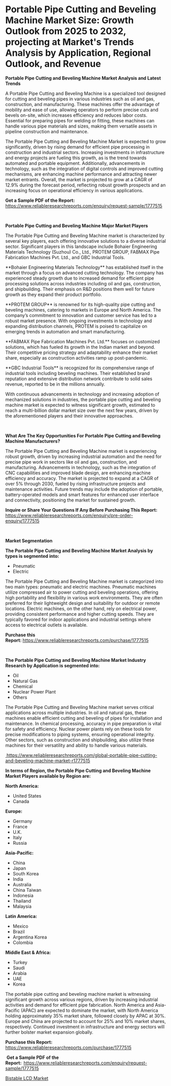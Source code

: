 <p><h1>Portable Pipe Cutting and Beveling Machine Market Size: Growth Outlook from 2025 to 2032, projecting at Market's Trends Analysis by Application, Regional Outlook, and Revenue</h1></p><p><strong>Portable Pipe Cutting and Beveling Machine Market Analysis and Latest Trends</strong></p>
<p><p>A Portable Pipe Cutting and Beveling Machine is a specialized tool designed for cutting and beveling pipes in various industries such as oil and gas, construction, and manufacturing. These machines offer the advantage of mobility and ease of use, allowing operators to perform precise cuts and bevels on-site, which increases efficiency and reduces labor costs. Essential for preparing pipes for welding or fitting, these machines can handle various pipe materials and sizes, making them versatile assets in pipeline construction and maintenance.</p><p>The Portable Pipe Cutting and Beveling Machine Market is expected to grow significantly, driven by rising demand for efficient pipe processing in construction and industrial sectors. Increasing investments in infrastructure and energy projects are fueling this growth, as is the trend towards automated and portable equipment. Additionally, advancements in technology, such as the integration of digital controls and improved cutting mechanisms, are enhancing machine performance and attracting newer market entrants. Overall, the market is projected to grow at a CAGR of 12.9% during the forecast period, reflecting robust growth prospects and an increasing focus on operational efficiency in various applications.</p></p>
<p><strong>Get a Sample PDF of the Report:&nbsp;</strong> <a href="https://www.reliableresearchreports.com/enquiry/request-sample/1777515?utm_campaign=2263&utm_medium=2&utm_source=Github&utm_content=ia&utm_term=18022025&utm_id=portable-pipe-cutting-and-beveling-machine">https://www.reliableresearchreports.com/enquiry/request-sample/1777515</a></p>
<p>&nbsp;</p>
<p><strong>Portable Pipe Cutting and Beveling Machine Major Market Players</strong></p>
<p><p>The Portable Pipe Cutting and Beveling Machine market is characterized by several key players, each offering innovative solutions to a diverse industrial sector. Significant players in this landscape include Bohaier Engineering Materials Technology (Suzhou) Co., Ltd., PROTEM GROUP, FABMAX Pipe Fabrication Machines Pvt. Ltd., and GBC Industrial Tools.</p><p>**Bohaier Engineering Materials Technology** has established itself in the market through a focus on advanced cutting technology. The company has experienced steady growth due to increased demand for efficient pipe processing solutions across industries including oil and gas, construction, and shipbuilding. Their emphasis on R&D positions them well for future growth as they expand their product portfolio.</p><p>**PROTEM GROUP** is renowned for its high-quality pipe cutting and beveling machines, catering to markets in Europe and North America. The company’s commitment to innovation and customer service has led to a robust market presence. With ongoing investments in technology and expanding distribution channels, PROTEM is poised to capitalize on emerging trends in automation and smart manufacturing.</p><p>**FABMAX Pipe Fabrication Machines Pvt. Ltd.** focuses on customized solutions, which has fueled its growth in the Indian market and beyond. Their competitive pricing strategy and adaptability enhance their market share, especially as construction activities ramp up post-pandemic.</p><p>**GBC Industrial Tools** is recognized for its comprehensive range of industrial tools including beveling machines. Their established brand reputation and extensive distribution network contribute to solid sales revenue, reported to be in the millions annually.</p><p>With continuous advancements in technology and increasing adoption of mechanized solutions in industries, the portable pipe cutting and beveling machine market is expected to witness significant growth, estimated to reach a multi-billion dollar market size over the next few years, driven by the aforementioned players and their innovative approaches.</p></p>
<p>&nbsp;</p>
<p><strong>What Are The Key Opportunities For Portable Pipe Cutting and Beveling Machine Manufacturers?</strong></p>
<p><p>The Portable Pipe Cutting and Beveling Machine market is experiencing robust growth, driven by increasing industrial automation and the need for precise pipe work in sectors like oil and gas, construction, and manufacturing. Advancements in technology, such as the integration of CNC capabilities and improved blade design, are enhancing machine efficiency and accuracy. The market is projected to expand at a CAGR of over 5% through 2030, fueled by rising infrastructure projects and maintenance activities. Future trends may include the adoption of portable, battery-operated models and smart features for enhanced user interface and connectivity, positioning the market for sustained growth.</p></p>
<p><strong>Inquire or Share Your Questions If Any Before Purchasing This Report:</strong> <a href="https://www.reliableresearchreports.com/enquiry/pre-order-enquiry/1777515?utm_campaign=2263&utm_medium=2&utm_source=Github&utm_content=ia&utm_term=18022025&utm_id=portable-pipe-cutting-and-beveling-machine">https://www.reliableresearchreports.com/enquiry/pre-order-enquiry/1777515</a></p>
<p>&nbsp;</p>
<p><strong>Market Segmentation</strong></p>
<p><strong>The Portable Pipe Cutting and Beveling Machine Market Analysis by types is segmented into:</strong></p>
<p><ul><li>Pneumatic</li><li>Electric</li></ul></p>
<p><p>The Portable Pipe Cutting and Beveling Machine market is categorized into two main types: pneumatic and electric machines. Pneumatic machines utilize compressed air to power cutting and beveling operations, offering high portability and flexibility in various work environments. They are often preferred for their lightweight design and suitability for outdoor or remote locations. Electric machines, on the other hand, rely on electrical power, providing consistent performance and higher cutting speeds. They are typically favored for indoor applications and industrial settings where access to electrical outlets is available.</p></p>
<p><strong>Purchase this Report:&nbsp;</strong><a href="https://www.reliableresearchreports.com/purchase/1777515?utm_campaign=2263&utm_medium=2&utm_source=Github&utm_content=ia&utm_term=18022025&utm_id=portable-pipe-cutting-and-beveling-machine">https://www.reliableresearchreports.com/purchase/1777515</a></p>
<p>&nbsp;</p>
<p><strong>The Portable Pipe Cutting and Beveling Machine Market Industry Research by Application is segmented into:</strong></p>
<p><ul><li>Oil</li><li>Natural Gas</li><li>Chemical</li><li>Nuclear Power Plant</li><li>Others</li></ul></p>
<p><p>The Portable Pipe Cutting and Beveling Machine market serves critical applications across multiple industries. In oil and natural gas, these machines enable efficient cutting and beveling of pipes for installation and maintenance. In chemical processing, accuracy in pipe preparation is vital for safety and efficiency. Nuclear power plants rely on these tools for precise modifications to piping systems, ensuring operational integrity. Other sectors, such as construction and shipbuilding, also utilize these machines for their versatility and ability to handle various materials.</p></p>
<p><a href="https://www.reliableresearchreports.com/global-portable-pipe-cutting-and-beveling-machine-market-r1777515?utm_campaign=2263&utm_medium=2&utm_source=Github&utm_content=ia&utm_term=18022025&utm_id=portable-pipe-cutting-and-beveling-machine">&nbsp;https://www.reliableresearchreports.com/global-portable-pipe-cutting-and-beveling-machine-market-r1777515</a></p>
<p><strong>In terms of Region, the Portable Pipe Cutting and Beveling Machine Market Players available by Region are:</strong></p>
<p>
    <p> <strong> North America: </strong>
        <ul>
            <li>United States</li>
            <li>Canada</li>
        </ul>
        </p> 
    <p> <strong> Europe: </strong>
        <ul>
            <li>Germany</li>
            <li>France</li>
            <li>U.K.</li>
            <li>Italy</li>
            <li>Russia</li>
        </ul>
        </p> 
    <p> <strong> Asia-Pacific: </strong>
        <ul>
            <li>China</li>
            <li>Japan</li>
            <li>South Korea</li>
            <li>India</li>
            <li>Australia</li>
            <li>China Taiwan</li>
            <li>Indonesia</li>
            <li>Thailand</li>
            <li>Malaysia</li>
        </ul>
        </p> 
    <p> <strong> Latin America: </strong>
        <ul>
            <li>Mexico</li>
            <li>Brazil</li>
            <li>Argentina Korea</li>
            <li>Colombia</li>
        </ul>
        </p> 
    <p> <strong> Middle East & Africa: </strong>
        <ul>
            <li>Turkey</li>
            <li>Saudi</li>
            <li>Arabia</li>
            <li>UAE</li>
            <li>Korea</li>
        </ul>
    </p>
    </p>
<p><p>The portable pipe cutting and beveling machine market is witnessing significant growth across various regions, driven by increasing industrial activities and demand for efficient pipe fabrication. North America and Asia-Pacific (APAC) are expected to dominate the market, with North America holding approximately 35% market share, followed closely by APAC at 30%. Europe and China are projected to account for 25% and 10% market shares, respectively. Continued investment in infrastructure and energy sectors will further bolster market expansion globally.</p></p>
<p><strong>Purchase this Report: </strong><a href="https://www.reliableresearchreports.com/purchase/1777515?utm_campaign=2263&utm_medium=2&utm_source=Github&utm_content=ia&utm_term=18022025&utm_id=portable-pipe-cutting-and-beveling-machine">https://www.reliableresearchreports.com/purchase/1777515</a></p>
<p>&nbsp;<strong>Get a Sample PDF of the Report:&nbsp;&nbsp;</strong><a href="https://www.reliableresearchreports.com/enquiry/request-sample/1777515?utm_campaign=2263&utm_medium=2&utm_source=Github&utm_content=ia&utm_term=18022025&utm_id=portable-pipe-cutting-and-beveling-machine">https://www.reliableresearchreports.com/enquiry/request-sample/1777515</a></p>
<p><strong></strong></p>
<p><p><a href="https://github.com/stillsfloria19981/Market-Research-Report-List-1/blob/main/bistable-lcd-market.md?utm_campaign=2263&utm_medium=2&utm_source=Github&utm_content=ia&utm_term=18022025&utm_id=portable-pipe-cutting-and-beveling-machine">Bistable LCD Market</a></p></p>